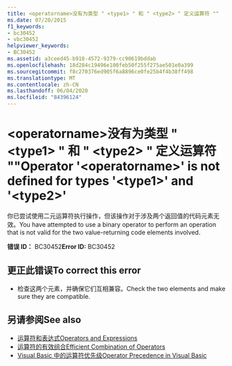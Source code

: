 ```yaml
---
title: <operatorname>没有为类型 " <type1> " 和 " <type2> " 定义运算符 ""
ms.date: 07/20/2015
f1_keywords:
- bc30452
- vbc30452
helpviewer_keywords:
- BC30452
ms.assetid: a3ceed45-b918-4572-9379-cc90619bddab
ms.openlocfilehash: 18d284c19496e100feb50f255f275ae501e0a399
ms.sourcegitcommit: f8c270376ed905f6a8896ce0fe25b4f4b38ff498
ms.translationtype: MT
ms.contentlocale: zh-CN
ms.lasthandoff: 06/04/2020
ms.locfileid: "84396124"
---
```

# <a name="operator-operatorname-is-not-defined-for-types-type1-and-type2"></a><span data-ttu-id="66c5f-102">\<operatorname>没有为类型 " \<type1> " 和 " \<type2> " 定义运算符 ""</span><span class="sxs-lookup"><span data-stu-id="66c5f-102">Operator '\<operatorname>' is not defined for types '\<type1>' and '\<type2>'</span></span>
<span data-ttu-id="66c5f-103">你已尝试使用二元运算符执行操作，但该操作对于涉及两个返回值的代码元素无效。</span><span class="sxs-lookup"><span data-stu-id="66c5f-103">You have attempted to use a binary operator to perform an operation that is not valid for the two value-returning code elements involved.</span></span>  
  
 <span data-ttu-id="66c5f-104">**错误 ID：** BC30452</span><span class="sxs-lookup"><span data-stu-id="66c5f-104">**Error ID:** BC30452</span></span>  
  
## <a name="to-correct-this-error"></a><span data-ttu-id="66c5f-105">更正此错误</span><span class="sxs-lookup"><span data-stu-id="66c5f-105">To correct this error</span></span>  
  
- <span data-ttu-id="66c5f-106">检查这两个元素，并确保它们互相兼容。</span><span class="sxs-lookup"><span data-stu-id="66c5f-106">Check the two elements and make sure they are compatible.</span></span>  
  
## <a name="see-also"></a><span data-ttu-id="66c5f-107">另请参阅</span><span class="sxs-lookup"><span data-stu-id="66c5f-107">See also</span></span>

- [<span data-ttu-id="66c5f-108">运算符和表达式</span><span class="sxs-lookup"><span data-stu-id="66c5f-108">Operators and Expressions</span></span>](../programming-guide/language-features/operators-and-expressions/index.md)
- [<span data-ttu-id="66c5f-109">运算符的有效组合</span><span class="sxs-lookup"><span data-stu-id="66c5f-109">Efficient Combination of Operators</span></span>](../programming-guide/language-features/operators-and-expressions/efficient-combination-of-operators.md)
- [<span data-ttu-id="66c5f-110">Visual Basic 中的运算符优先级</span><span class="sxs-lookup"><span data-stu-id="66c5f-110">Operator Precedence in Visual Basic</span></span>](../language-reference/operators/operator-precedence.md)
